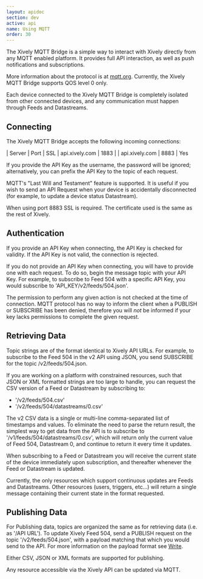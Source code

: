 ```yaml
---
layout: apidoc
section: dev
active: api
name: Using MQTT
order: 30
---
```




The Xively MQTT Bridge is a simple way to interact with Xively directly from any MQTT enabled platform. It provides full API interaction, as well as push notifications and subscriptions.

More information about the protocol is at [mqtt.org](http://mqtt.org/). Currently, the Xively MQTT Bridge supports QOS level 0 only.

Each device connected to the Xively MQTT Bridge is completely isolated from other connected devices, and any communication must happen through Feeds and Datastreams.

## Connecting

The Xively MQTT Bridge accepts the following incoming connections:

    
    
| Server | Port | SSL
| api.xively.com | 1883 |
| api.xively.com | 8883 | Yes

If you provide the API Key as the username, the password will be ignored; alternatively, you can prefix the API Key to the topic of each request.

MQTT's "Last Will and Testament" feature is supported. It is useful if you wish to send an API Request when your device is accidentally disconnected (for example, to update a device status Datastream).

When using port 8883 SSL is required. The certificate used is the same as the rest of Xively.

## Authentication

If you provide an API Key when connecting, the API Key is checked for validity. If the API Key is not valid, the connection is rejected.

If you do not provide an API Key when connecting, you will have to provide one with each request. To do so, begin the message topic with your API Key. For example, to subscribe to Feed 504 with a specific API Key, you would subscribe to 'API_KEY/v2/feeds/504.json'.

The permission to perform any given action is not checked at the time of connection. MQTT protocol has no way to inform the client when a PUBLISH or SUBSCRIBE has been denied, therefore you will _not_ be informed if your key lacks permissions to complete the given request.

## Retrieving Data

Topic strings are of the format identical to Xively API URLs. For example, to subscribe to the Feed 504 in the v2 API using JSON, you send SUBSCRIBE for the topic /v2/feeds/504.json.

If you are working on a platform with constrained resources, such that JSON or XML formatted strings are too large to handle, you can request the CSV version of a Feed or Datastream by subscribing to:

- '/v2/feeds/504.csv'
- '/v2/feeds/504/datastreams/0.csv'

The v2 CSV data is a single or multi-line comma-separated list of timestamps and values. To eliminate the need to parse the return result, the simplest way to get data from the API is to subscribe to '/v1/feeds/504/datastreams/0.csv', which will return only the current value of Feed 504, Datastream 0, and continue to return it every time it updates.

When subscribing to a Feed or Datastream you will receive the current state of the device immediately upon subscription, and thereafter whenever the Feed or Datastream is updated.

Currently, the only resources which support continuous updates are Feeds and Datastreams. Other resources (users, triggers, etc...) will return a single message containing their current state in the format requested.

## Publishing Data

For Publishing data, topics are organized the same as for retrieving data (i.e. as '/API URL'). To update Xively Feed 504, send a PUBLISH request on the topic '/v2/feeds/504.json', with a payload matching that which you would send to the API. For more information on the payload format see [Write](/dev/docs/api/data/write/).

Either CSV, JSON or XML formats are supported for publishing.

Any resource accessible via the Xively API can be updated via MQTT.

